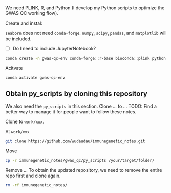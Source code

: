 # 


We need PLINK, R, and Python (I develop my Python scripts to optimize the GWAS QC working flow).


Create and instal:

`seaborn` does not need `conda-forge`. `numpy`, `scipy`, `pandas`, and `matplotlib` will be included. 

- [ ] Do I need to include JupyterNotebook?

```bash
conda create -n gwas-qc-env conda-forge::r-base bioconda::plink python seaborn
```

Acitvate

```bash
conda activate gwas-qc-env
```

## Obtain py_scripts by cloning this repository

We also need the `py_scripts` in this section. Clone ... to ...
TODO: Find a better way to manage it for people want to follow these notes. 

Clone to `work/xxx`.

At `work/xxx`

```bash
git clone https://github.com/wudaudau/immunegenetic_notes.git
```

Move 

```bash
cp -r immunegenetic_notes/gwas_qc/py_scripts /your/target/folder/
```

Remove ... To obtain the updated repository, we need to remove the entire repo first and clone again.

```bash
rm -rf immunegenetic_notes/
```